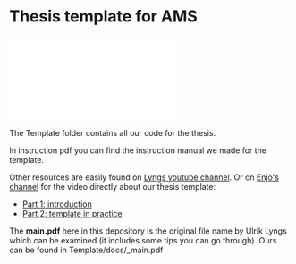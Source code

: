 # Thesis template for AMS

![](Thesis/Template/templates/amslogo.pdf)

The Template folder contains all our code for the thesis.

In instruction pdf you can find the instruction manual we made for the template. 

Other resources are easily found on [Lyngs youtube channel](https://www.youtube.com/user/ulyngs). 
Or on [Enjo's channel](https://www.youtube.com/channel/UChGfng0ChNfPHGCLiRvt8yg) for the video directly about our thesis template:
- [Part 1: introduction](https://www.youtube.com/watch?v=yqRSNXNRf4I)
- [Part 2: template in practice](https://www.youtube.com/watch?v=5PdNQk-jte0&t=296s)

The __main.pdf__ here in this depository is the original file name by Ulrik Lyngs which can be examined (it includes some tips you can go through). Ours can be found in Template/docs/_main.pdf
